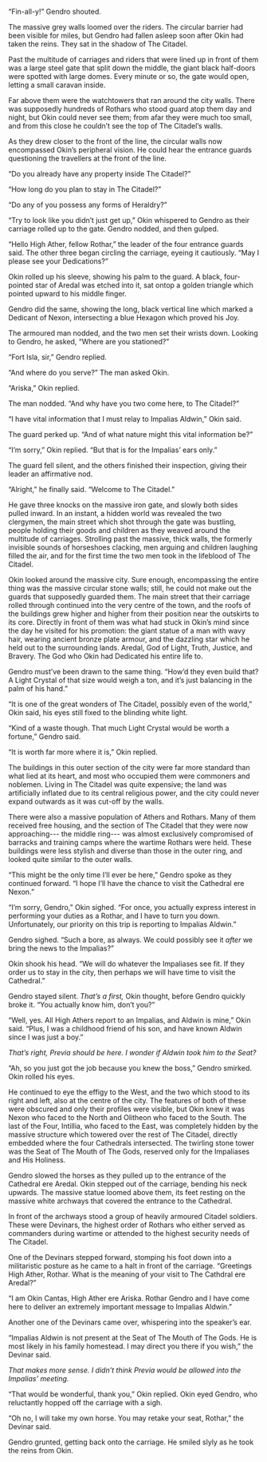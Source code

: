 “Fin-all-y!” Gendro shouted.  

The massive grey walls loomed over the riders.  The circular barrier had been visible for miles, but Gendro had fallen asleep soon after Okin had taken the reins.  They sat in the shadow of The Citadel.

Past the multitude of carriages and riders that were lined up in front of them was a large steel gate that split down the middle, the giant black half-doors were spotted with large domes. Every minute or so, the gate would open, letting a small caravan inside.

Far above them were the watchtowers that ran around the city walls.  There was supposedly hundreds of Rothars who stood guard atop them day and night, but Okin could never see them; from afar they were much too small, and from this close he couldn’t see the top of The Citadel’s walls.

As they drew closer to the front of the line, the circular walls now encompassed Okin’s peripheral vision.  He could hear the entrance guards questioning the travellers at the front of the line.

“Do you already have any property inside The Citadel?” 

“How long do you plan to stay in The Citadel?”

“Do any of you possess any forms of Heraldry?”

“Try to look like you didn’t just get up,” Okin whispered to Gendro as their carriage rolled up to the gate.  Gendro nodded, and then gulped. 

“Hello High Ather, fellow Rothar,” the leader of the four entrance guards said.  The other three began circling the carriage, eyeing it cautiously.  “May I please see your Dedications?”

Okin rolled up his sleeve, showing his palm to the guard.  A black, four-pointed star of Aredal was etched into it, sat ontop a golden triangle which pointed upward to his middle finger.

Gendro did the same, showing the long, black vertical line which marked a Dedicant of Nexon, intersecting a blue Hexagon which proved his Joy.

The armoured man nodded, and the two men set their wrists down.  Looking to Gendro, he asked, “Where are you stationed?”

“Fort Isla, sir,” Gendro replied.

“And where do you serve?” The man asked Okin.  

“Ariska,” Okin replied.

The man nodded.  “And why have you two come here, to The Citadel?”  

“I have vital information that I must relay to Impalias Aldwin,” Okin said.

The guard perked up.  “And of what nature might this vital information be?”

“I’m sorry,” Okin replied.  “But that is for the Impalias’ ears only.”

The guard fell silent, and the others finished their inspection, giving their leader an affirmative nod.

“Alright,” he finally said.  “Welcome to The Citadel.”

He gave three knocks on the massive iron gate, and slowly both sides pulled inward.  In an instant, a hidden world was revealed the two clergymen, the main street which shot through the gate was bustling,  people holding their goods and children as they weaved around the multitude of carriages.  Strolling past the massive, thick walls, the formerly invisible sounds of horseshoes clacking, men arguing and children laughing filled the air, and for the first time the two men took in the lifeblood of The Citadel.

Okin looked around the massive city.  Sure enough, encompassing the entire thing was the massive circular stone walls; still, he could not make out the guards that supposedly guarded them.  The main street that their carriage rolled through continued into the very centre of the town, and the roofs of the buildings grew higher and higher from their position near the outskirts to its core.  Directly in front of them was what had stuck in Okin’s mind since the day he visited for his promotion: the giant statue of a man with wavy hair, wearing ancient bronze plate armour, and the dazzling star which he held out to the surrounding lands. Aredal, God of Light, Truth, Justice, and Bravery. The God who Okin had Dedicated his entire life to.

Gendro must’ve been drawn to the same thing.  “How’d they even build that?  A Light Crystal of that size would weigh a ton,  and it’s just balancing in the palm of his hand.”

“It is one of the great wonders of The Citadel, possibly even of the world,” Okin said, his eyes still fixed to the blinding white light.

“Kind of a waste though.  That much Light Crystal would be worth a fortune,” Gendro said.

“It is worth far more where it is,” Okin replied.

The buildings in this outer section of the city were far more standard than what lied at its heart, and most who occupied them were commoners and noblemen.  Living in The Citadel was quite expensive; the land was artificially inflated due to its central religious power, and the city could never expand outwards as it was cut-off by the walls.  

There were also a massive population of Athers and Rothars.  Many of them received free housing, and the section of The Citadel that they were now approaching--- the middle ring--- was almost exclusively compromised of barracks and training camps where the wartime Rothars were held.  These buildings were less stylish and diverse than those in the outer ring, and looked quite similar to the outer walls.

“This might be the only time I’ll ever be here,” Gendro spoke as they continued forward.  “I hope I’ll have the chance to visit the Cathedral ere Nexon.”

“I’m sorry, Gendro,” Okin sighed.  “For once, you actually express interest in performing your duties as a Rothar, and I have to turn you down.  Unfortunately, our priority on this trip is reporting to Impalias Aldwin.”

Gendro sighed.  “Such a bore, as always.  We could possibly see it *after* we bring the news to the Impalias?”

Okin shook his head.  “We will do whatever the Impaliases see fit.  If they order us to stay in the city, then perhaps we will have time to visit the Cathedral.”

Gendro stayed silent.  *That’s a first,* Okin thought, before Gendro quickly broke it.  “You actually know him, don’t you?”

“Well, yes.  All High Athers report to an Impalias, and Aldwin is mine,” Okin said.  “Plus, I was a childhood friend of his son, and have known Aldwin since I was just a boy.”

*That’s right, Previa should be here.  I wonder if Aldwin took him to the Seat?*

“Ah, so you just got the job because you knew the boss,” Gendro smirked.  Okin rolled his eyes.

He continued to eye the effigy to the West, and the two which stood to its right and left, also at the centre of the city.  The features of both of these were obscured and only their profiles were visible, but Okin knew it was Nexon who faced to the North and Olitheon who faced to the South.  The last of the Four, Intillia, who faced to the East, was completely hidden by the massive structure which towered over the rest of The Citadel, directly embedded where the four Cathedrals intersected.  The twirling stone tower was the Seat of The Mouth of The Gods, reserved only for the Impaliases and His Holiness.

Gendro slowed the horses as they pulled up to the entrance of the Cathedral ere Aredal.  Okin stepped out of the carriage, bending his neck upwards.  The massive statue loomed above them, its feet resting on the massive white archways that covered the entrance to the Cathedral. 

In front of the archways stood a group of heavily armoured Citadel soldiers.    These were Devinars, the highest order of Rothars who either served as commanders during wartime or attended to the highest security needs of The Citadel.  

One of the Devinars stepped forward, stomping his foot down into a militaristic posture as he came to a halt in front of the carriage.  “Greetings High Ather, Rothar.  What is the meaning of your visit to The Cathdral ere Aredal?”

“I am Okin Cantas, High Ather ere Ariska.  Rothar Gendro and I have come here to deliver an extremely important message to Impalias Aldwin.”

Another one of the Devinars came over, whispering into the speaker’s ear.  

“Impalias Aldwin is not present at the Seat of The Mouth of The Gods.  He is most likely in his family homestead.  I may direct you there if you wish,” the Devinar said.

*That makes more sense.  I didn’t think Previa would be allowed into the Impalias’ meeting.*

“That would be wonderful, thank you,” Okin replied.  Okin eyed Gendro, who reluctantly hopped off the carriage with a sigh.  

“Oh no, I will take my own horse.  You may retake your seat, Rothar,” the Devinar said.

Gendro grunted, getting back onto the carriage.   He smiled slyly as he took the reins from Okin.
